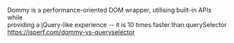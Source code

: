 Dommy is a performance-oriented DOM wrapper, utilising built-in APIs while\
providing a jQuery-like experience -- it is 10 times faster than querySelector\
https://jsperf.com/dommy-vs-queryselector